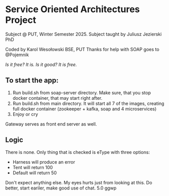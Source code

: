 # Service Oriented Architectures Project
Subject @ PUT, Winter Semester 2025.
Subject taught by Juliusz Jezierski PhD

Coded by Karol Wesołowski BSE, PUT
Thanks for help with SOAP goes to @Pojemnik

*Is it free? It is. Is it good? It is free.*

## To start the app:
1. Run build.sh from soap-server directory. Make sure, that you stop docker container, that may start right after.
2. Run build.sh from main directory. It will start all 7 of the images, creating full docker container (zookeeper + kafka, soap and 4 microservices)
3. Enjoy or cry

Gateway serves as front end server as well.

## Logic
There is none.
Only thing that is checked is eType with three options:
- Harness will produce an error
- Tent will return 100
- Default will return 50

Don't expect anything else. My eyes hurts just from looking at this. Do better, start eariler, make good use of chat.
5.0 ggwp
